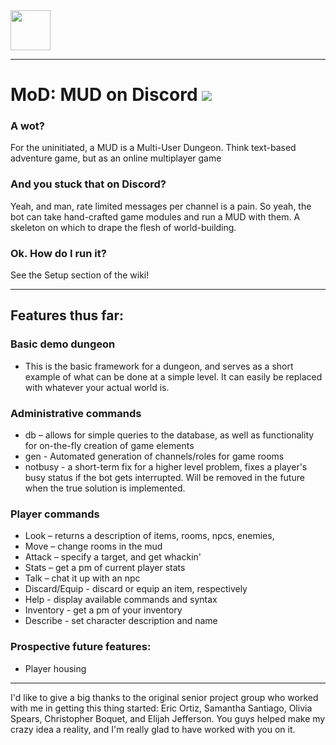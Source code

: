 <img src="http://www.mahan.io/static/media/DMspritev3.png" height="64"/>

___

# MoD: MUD on Discord <a href="https://codeclimate.com/github/JohnnySn0w/MoD/maintainability"><img src="https://api.codeclimate.com/v1/badges/1901d2aed01ef57e9384/maintainability" /></a>
### A wot?
For the uninitiated, a MUD is a Multi-User Dungeon. Think text-based adventure game, but as an online multiplayer game
### And you stuck that on Discord?
Yeah, and man, rate limited messages per channel is a pain.
So yeah, the bot can take hand-crafted game modules and run a MUD with them. A skeleton on which to drape the flesh of world-building.
### Ok. How do I run it?
See the Setup section of the wiki!

___

## Features thus far:

### Basic demo dungeon
- This is the basic framework for a dungeon, and serves as a short example of what can be done at a simple level. It can easily be replaced with whatever your actual world is.

### Administrative commands
- db – allows for simple queries to the database, as well as functionality for on-the-fly creation of game elements
- gen - Automated generation of channels/roles for game rooms
- notbusy - a short-term fix for a higher level problem, fixes a player's busy status if the bot gets interrupted. Will be removed in the future when the true solution is implemented.

### Player commands
- Look – returns a description of items, rooms, npcs, enemies, 
- Move – change rooms in the mud
- Attack – specify a target, and get whackin'
- Stats – get a pm of current player stats
- Talk – chat it up with an npc
- Discard/Equip - discard or equip an item, respectively
- Help - display available commands and syntax
- Inventory - get a pm of your inventory
- Describe - set character description and name

### Prospective future features:
- Player housing


___

I'd like to give a big thanks to the original senior project group who worked with me in getting this thing started:
Eric Ortiz, Samantha Santiago, Olivia Spears, Christopher Boquet, and Elijah Jefferson. You guys helped make my crazy idea a reality, and I'm really glad to have worked with you on it.
